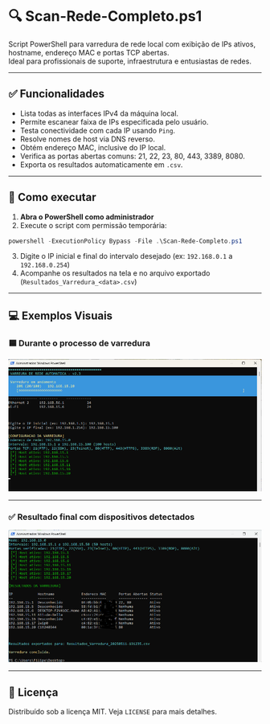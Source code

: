 # 🔍 Scan-Rede-Completo.ps1

Script PowerShell para varredura de rede local com exibição de IPs ativos, hostname, endereço MAC e portas TCP abertas.  
Ideal para profissionais de suporte, infraestrutura e entusiastas de redes.

---

## ✅ Funcionalidades

- Lista todas as interfaces IPv4 da máquina local.
- Permite escanear faixa de IPs especificada pelo usuário.
- Testa conectividade com cada IP usando `Ping`.
- Resolve nomes de host via DNS reverso.
- Obtém endereço MAC, inclusive do IP local.
- Verifica as portas abertas comuns: 21, 22, 23, 80, 443, 3389, 8080.
- Exporta os resultados automaticamente em `.csv`.

---

## 🚀 Como executar

1. **Abra o PowerShell como administrador**
2. Execute o script com permissão temporária:

```powershell
powershell -ExecutionPolicy Bypass -File .\Scan-Rede-Completo.ps1
```

3. Digite o IP inicial e final do intervalo desejado (ex: `192.168.0.1` a `192.168.0.254`)
4. Acompanhe os resultados na tela e no arquivo exportado (`Resultados_Varredura_<data>.csv`)

---

## 💻 Exemplos Visuais

### 🟦 Durante o processo de varredura

![Durante a execução](img/Script%20PS%20varredura%20de%20rede%201.png)

---

### ✅ Resultado final com dispositivos detectados

![Resultado final](img/Script%20PS%20varredura%20de%20rede%202.png)

---

## 📄 Licença

Distribuído sob a licença MIT. Veja `LICENSE` para mais detalhes.
